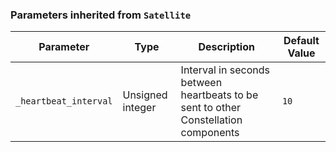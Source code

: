 <!-- markdownlint-disable MD041 -->
### Parameters inherited from `Satellite`

| Parameter | Type | Description | Default Value |
|-----------|------|-------------|---------------|
| `_heartbeat_interval` | Unsigned integer | Interval in seconds between heartbeats to be sent to other Constellation components | `10` |
